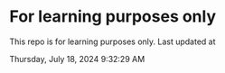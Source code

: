 # For learning purposes only
This repo is for learning purposes only.
Last updated at

Thursday, July 18, 2024 9:32:29 AM

